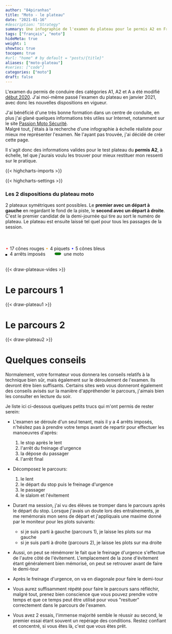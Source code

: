 ```yaml
---
author: "84piranhas"
title: "Moto - le plateau"
date: "2021-01-16"
#description: "Strategy"
summary: Une infographie de l'examen du plateau pour le permis A2 en France
tags: ["français", "moto"]
hideMeta: true
weight: 1
showtoc: true
tocopen: true
#url: "home" # by default = "posts/{title}"
aliases: ["moto-plateau"]
#series: ["code"]
categories: ["moto"]
draft: false
---
```


L'examen du permis de conduire des catégories A1, A2 et A a été modifié [début 2020](https://www.legifrance.gouv.fr/jorf/id/JORFTEXT000041661704/).
J'ai moi-même passé l'examen du plateau en janvier 2021, avec donc les nouvelles dispositions en vigueur.

J'ai bénéficié d'une très bonne formation dans un centre de conduite, en plus j'ai glané quelques informations très utiles sur Internet, notamment sur le site [Passion Moto Sécurité](https://moto-securite.fr/).  
Malgré tout, j'étais à la recherche d'une infographie à échelle réaliste pour mieux me représenter l'examen. Ne l'ayant pas trouvée, j'ai décidé de créer cette page.

Il s'agit donc des informations valides pour le test plateau du **permis A2**, à échelle, tel que j'aurais voulu les trouver pour mieux restituer mon ressenti sur le pratique.

{{< highcharts-imports >}}

{{< highcharts-settings >}}



### Les 2 dispositions du plateau moto

2 plateaux symétriques sont possibles. Le **premier avec un départ à gauche** en regardant le fond de la piste, le **second avec un départ à droite**.  
C'est le premier candidat de la demi-journée qui tire au sort le numéro de plateau. Le plateau est ensuite laissé tel quel pour tous les passages de la session.

<svg height="50" width="10">
  <circle cx="5" cy="45" r="1" stroke="red" stroke-width="2" fill="red" />
</svg>
17 cônes rouges
<svg height="50" width="10">
  <circle cx="5" cy="45" r="1" stroke="orange" stroke-width="2" fill="orange" />
</svg>
4 piquets
<svg height="50" width="10">
  <circle cx="5" cy="45" r="1" stroke="blue" stroke-width="2" fill="blue" />
</svg>
5 cônes bleus
</br>
<svg width="10" height="5">
  <rect width="3" height="3" stroke="black" stroke-width="5" fill="black" />
</svg>
4 arrêts imposés
<svg width="50" height="10">
  <rect x="25" y="0" rx="5" ry="5" width="19.99" height="8"
  style="fill:green;stroke:grey;stroke-width:1" />
</svg>
une moto

</br>
</br>

{{< draw-plateaux-vides >}}

# Le parcours 1
{{< draw-plateau1 >}}

# Le parcours 2
{{< draw-plateau2 >}}

# Quelques conseils

Normalement, votre formateur vous donnera les conseils relatifs à la technique bien sûr, mais également sur le déroulement de l'examen. Ils devront être bien suffisants. Certains sites web vous donneront également des conseils avisés sur la manière d'appréhender le parcours, j'aimais bien les consulter en lecture du soir.

Je liste ici ci-dessous quelques petits trucs qui m'ont permis de rester serein:
- L'examen se déroule d'un seul tenant, mais il y a 4 arrêts imposés, n'hésitez pas à prendre votre temps avant de repartir pour effectuer les manoeuvres d'après:
  1. le stop après le lent
  2. l'arrêt du freinage d'urgence
  3. la dépose du passager
  4. l'arrêt final

- Décomposez le parcours:
  1. le lent
  2. le départ du stop puis le freinage d'urgence
  3. le passager
  4. le slalom et l'évitement

- Durant ma session, j'ai vu des élèves se tromper dans le parcours après le départ du stop. Lorsque j'avais un doute lors des entraînements, je me remémorais mon sens de départ et j'appliquais une maxime donné par le moniteur pour les plots suivants:
  - si je suis parti à gauche (parcours 1), je laisse les plots sur ma gauche
  - si je suis parti à droite (parcours 2), je laisse les plots sur ma droite

- Aussi, on peut se rémémorer le fait que le freinage d'urgence s'effectue de l'autre côté de l'évitement. L'emplacement de la zone d'évitement étant généralement bien mémorisé, on peut se retrouver avant de faire le demi-tour

- Après le freinage d'urgence, on va en diagonale pour faire le demi-tour

- Vous aurez suffisamment répété pour faire le parcours sans réfléchir, malgré tout, prenez bien conscience que vous pouvez prendre votre temps et que ce temps peut être utilisé pour vous "resituer" correctement dans le parcours de l'examen.

- Vous avez 2 essais, l'immense majorité semble le réussir au second, le premier essai étant souvent un repérage des conditions. Restez confiant et concentré, si vous êtes là, c'est que vous êtes prêt.